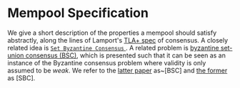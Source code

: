 # Mempool Specification 

We give a short description of 
the properties a mempool should satisfy abstractly, 
along the lines of Lamport's
[TLA+ spec](https://lamport.azurewebsites.net/tla/Consensus.tla) of consensus. 
A closely related idea is 
[`Set Byzantine Consensus`
](https://ieeexplore.ieee.org/abstract/document/9519440/).
A related problem is [byzantine set-union consensus
(BSC)](https://link.springer.com/article/10.1186/s13635-017-0066-3),
which is presented such that it can be seen as an instance of the
Byzantine consensus problem where validity is only assumed to be
_weak_. 
We refer to the [latter
paper](https://link.springer.com/article/10.1186/s13635-017-0066-3)
as~[BSC]
and [the former
](https://ieeexplore.ieee.org/abstract/document/9519440/) as [SBC].



